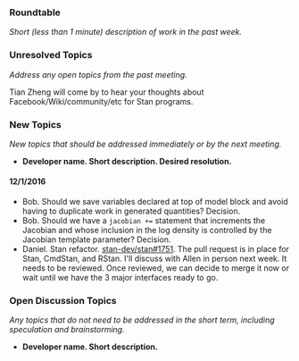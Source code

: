 ### Roundtable
_Short (less than 1 minute) description of work in the past week._

### Unresolved Topics
_Address any open topics from the past meeting._

Tian Zheng will come by to hear your thoughts about Facebook/Wiki/community/etc for Stan programs.

### New Topics
_New topics that should be addressed immediately or by the next
meeting._

* __Developer name.  Short description.  Desired resolution.__

#### 12/1/2016

* Bob.  Should we save variables declared at top of model block and avoid having to duplicate work in generated quantities?  Decision.
* Bob.  Should we have a `jacobian +=` statement that increments the Jacobian and whose inclusion in the log density is controlled by the Jacobian template parameter?  Decision.
* Daniel. Stan refactor. [stan-dev/stan#1751](https://github.com/stan-dev/stan/issues/1751). The pull request is in place for Stan, CmdStan, and RStan. I'll discuss with Allen in person next week. It needs to be reviewed. Once reviewed, we can decide to merge it now or wait until we have the 3 major interfaces ready to go.


### Open Discussion Topics
_Any topics that do not need to be addressed in the short term,
including speculation and brainstorming._

* __Developer name.  Short description.__

